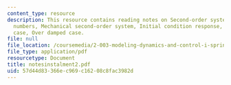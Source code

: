 ```yaml
---
content_type: resource
description: This resource contains reading notes on Second-order systems,Complex
  numbers, Mechanical second-order system, Initial condition response, Critically-damped
  case, Over damped case.
file: null
file_location: /coursemedia/2-003-modeling-dynamics-and-control-i-spring-2005/57d44d83366ec969c16208c8fac3982d_notesinstalment2.pdf
file_type: application/pdf
resourcetype: Document
title: notesinstalment2.pdf
uid: 57d44d83-366e-c969-c162-08c8fac3982d
---
```

